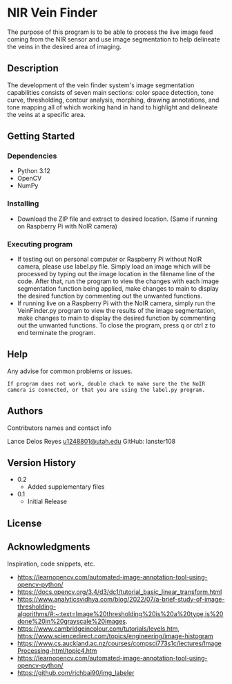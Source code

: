 # NIR Vein Finder
 
The purpose of this program is to be able to process the live image feed coming from the NIR sensor and use image segmentation to help delineate the veins in the desired area of imaging.

## Description

The development of the vein finder system's image segmentation capabilities consists of seven main sections: color space detection, tone curve, thresholding, contour analysis, morphing, drawing annotations, and tone mapping all of which working hand in hand to highlight and delineate the veins at a specific area.


## Getting Started

### Dependencies

* Python 3.12
* OpenCV
* NumPy

### Installing

* Download the ZIP file and extract to desired location. (Same if running on Raspberry Pi with NoIR camera)

### Executing program

* If testing out on personal computer or Raspberry Pi without NoIR camera, please use label.py file. Simply load an image which will be processed by typing out the image location in the filename line of the code. After that, run the program to view the changes with each image segmentation function being applied, make changes to main to display the desired function by commenting out the unwanted functions.
* If running live on a Raspberry Pi with the NoIR camera, simply run the VeinFinder.py program to view the results of the image segmentation, make changes to main to display the desired function by commenting out the unwanted functions. To close the program, press q or ctrl z to end terminate the program.

## Help

Any advise for common problems or issues.
```
If program does not work, double chack to make sure the the NoIR camera is connected, or that you are using the label.py program.
```

## Authors

Contributors names and contact info

 Lance Delos Reyes
 u1248801@utah.edu
 GitHub: lanster108

## Version History

* 0.2
    * Added supplementary files
* 0.1
    * Initial Release

## License



## Acknowledgments

Inspiration, code snippets, etc.
* https://learnopencv.com/automated-image-annotation-tool-using-opencv-python/
* https://docs.opencv.org/3.4/d3/dc1/tutorial_basic_linear_transform.html
* https://www.analyticsvidhya.com/blog/2022/07/a-brief-study-of-image-thresholding-algorithms/#:~:text=Image%20thresholding%20is%20a%20type,is%20done%20in%20grayscale%20images. 
* https://www.cambridgeincolour.com/tutorials/levels.htm, https://www.sciencedirect.com/topics/engineering/image-histogram 
* https://www.cs.auckland.ac.nz/courses/compsci773s1c/lectures/ImageProcessing-html/topic4.htm 
* https://learnopencv.com/automated-image-annotation-tool-using-opencv-python/
* https://github.com/richbai90/img_labeler
